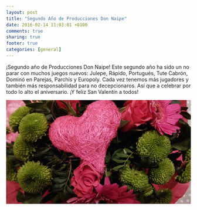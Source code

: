 ```yaml
---
layout: post
title: "Segundo Año de Producciones Don Naipe"
date: 2016-02-14 11:03:01 +0100
comments: true
sharing: true
footer: true
categories: [general]
---
```

¡Segundo año de Producciones Don Naipe! Este segundo año ha sido un no parar con muchos juegos nuevos: Julepe, Rápido, Portugués, Tute Cabrón, Dominó en Parejas, Parchís y Europoly. Cada vez tenemos más jugadores y también más responsabilidad para no decepcionaros. Así que a celebrar por todo lo alto el aniversario. ¡Y feliz San Valentín a todos!

![Flores](/images/flores.jpg)